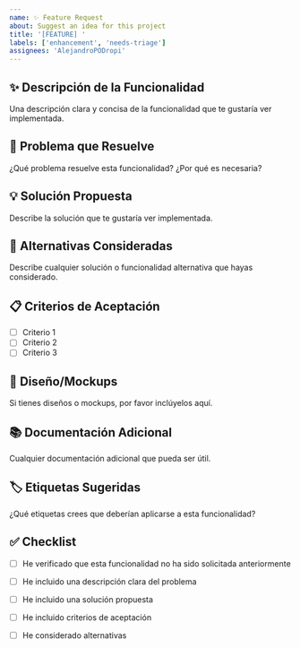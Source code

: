 ```yaml
---
name: ✨ Feature Request
about: Suggest an idea for this project
title: '[FEATURE] '
labels: ['enhancement', 'needs-triage']
assignees: 'AlejandroPODropi'
---
```


## ✨ **Descripción de la Funcionalidad**
Una descripción clara y concisa de la funcionalidad que te gustaría ver implementada.

## 🎯 **Problema que Resuelve**
¿Qué problema resuelve esta funcionalidad? ¿Por qué es necesaria?

## 💡 **Solución Propuesta**
Describe la solución que te gustaría ver implementada.

## 🔄 **Alternativas Consideradas**
Describe cualquier solución o funcionalidad alternativa que hayas considerado.

## 📋 **Criterios de Aceptación**
- [ ] Criterio 1
- [ ] Criterio 2
- [ ] Criterio 3

## 🎨 **Diseño/Mockups**
Si tienes diseños o mockups, por favor inclúyelos aquí.

## 📚 **Documentación Adicional**
Cualquier documentación adicional que pueda ser útil.

## 🏷️ **Etiquetas Sugeridas**
¿Qué etiquetas crees que deberían aplicarse a esta funcionalidad?

## ✅ **Checklist**
- [ ] He verificado que esta funcionalidad no ha sido solicitada anteriormente
- [ ] He incluido una descripción clara del problema
- [ ] He incluido una solución propuesta
- [ ] He incluido criterios de aceptación
- [ ] He considerado alternativas

